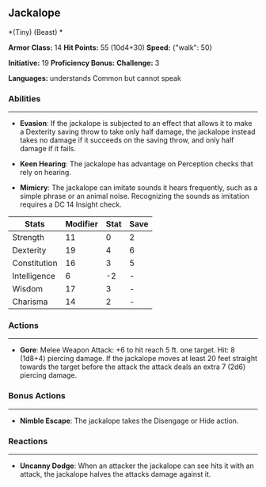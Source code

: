## Jackalope
*(Tiny) (Beast) *

**Armor Class:** 14
**Hit Points:** 55 (10d4+30)
**Speed:** {"walk": 50}

**Initiative:** 19
**Proficiency Bonus:**
**Challenge:** 3

**Languages:** understands Common but cannot speak

### Abilities
 --- 
- **Evasion**: If the jackalope is subjected to an effect that allows it to make a Dexterity saving throw to take only half damage, the jackalope instead takes no damage if it succeeds on the saving throw, and only half damage if it fails.

- **Keen Hearing**: The jackalope has advantage on Perception checks that rely on hearing.

- **Mimicry**: The jackalope can imitate sounds it hears frequently, such as a simple phrase or an animal noise. Recognizing the sounds as imitation requires a DC 14 Insight check.



| Stats | Modifier | Stat | Save
| ---- | ---- | ---- | ---- |
| Strength | 11 | 0 | 2 |
| Dexterity | 19 | 4 | 6 |
| Constitution | 16 | 3 | 5 |
| Intelligence | 6 | -2 | - |
| Wisdom | 17 | 3 | - |
| Charisma | 14 | 2 | - |

### Actions
 --- 
- **Gore**: Melee Weapon Attack: +6 to hit  reach 5 ft.  one target. Hit: 8 (1d8+4) piercing damage. If the jackalope moves at least 20 feet straight towards the target before the attack  the attack deals an extra 7 (2d6) piercing damage.

### Bonus Actions
 --- 
- **Nimble Escape**: The jackalope takes the Disengage or Hide action.

### Reactions
 --- 
- **Uncanny Dodge**: When an attacker the jackalope can see hits it with an attack, the jackalope halves the attacks damage against it.

